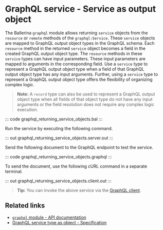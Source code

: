 # GraphQL service - Service as output object

The Ballerina `graphql` module allows returning `service` objects from the `resource` or `remote` methods of the `graphql:Service`. These `service` objects are mapped to GraphQL output object types in the GraphQL schema. Each `resource` method in the returned `service` object becomes a field in the created GraphQL output object type. The `resource` methods in these `service` types can have input parameters. These input parameters are mapped to arguments in the corresponding field. Use a `service` type to represent a GraphQL output object type when a field of that GraphQL output object type has any input arguments. Further, using a `service` type to represent a GraphQL output object type offers the flexibility of organizing complex logic.

>**Note:** A `record` type can also be used to represent a GraphQL output object type when all fields of that object type do not have any input arguments or the field resolution does not require any complex logic execution.

::: code graphql_returning_service_objects.bal :::

Run the service by executing the following command.

::: out graphql_returning_service_objects.server.out :::

Send the following document to the GraphQL endpoint to test the service.

::: code graphql_returning_service_objects.graphql :::

To send the document, use the following cURL command in a separate terminal.

::: out graphql_returning_service_objects.client.out :::

>**Tip:** You can invoke the above service via the [GraphQL client](/learn/by-example/graphql-client-query-endpoint/).

## Related links
- [`graphql` module - API documentation](https://lib.ballerina.io/ballerina/graphql/latest)
- [GraphQL service type as object - Specification](/spec/graphql/#422-service-type-as-object)
